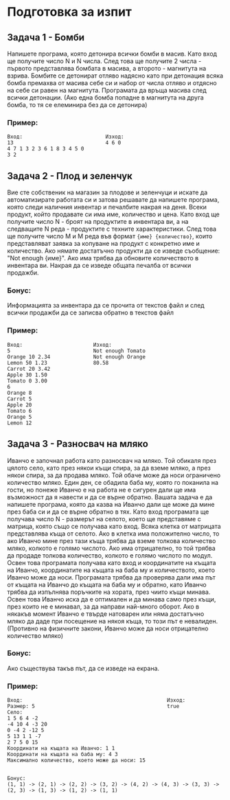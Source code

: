 # Подготовка за изпит

## Задача 1 - Бомби

Напишете програма, която детонира всички бомби в масив. Като вход ще получите число N и N числа. След това ще получите 2 числа - първото представлява бомбата в масива, а второто - магнитута на взрива. Бомбите се детонират отляво надясно като при детонация всяка бомба премахва от масива себе си и набор от числа отляво и отдясно на себе си равен на магнитута. Програмата да връща масива след всички детонации. (Ако една бомба попадне в магнитута на друга бомба, то тя се елеминира без да се детонира)

### Пример:
```
Вход:                           Изход:
13                              4 6 0
4 7 1 3 2 3 6 1 8 3 4 5 0
3 2
```

## Задача 2 - Плод и зеленчук
Вие сте собственик на магазин за плодове и зеленчуци и искате да автоматизирате работата си и затова решавате да напишете програма, която следи наличния инвентар и печалбите накрая на деня. Всеки продукт, който продавате си има име, количество и цена. Като вход ще получите число N - броят на продуктите в инвентара ви, а на следващите N реда - продуктите с техните характеристики. След това ще получите число M и М реда във формат `{име} {количество}`, които представляват заявка за копуване на продукт с конкретно име и количество. Ако нямате достатъчно продукти да се изведе съобщение: "Not enough {име}". Ако има трябва да обновите количеството в инвентара ви. Накрая да се изведе общата печалба от всички продажби.

### Бонус:
Информацията за инвентара да се прочита от текстов файл и след всички продажби да се записва обратно в текстов файл

### Пример:
```
Вход:                       Изход:
5                           Not enough Tomato
Orange 10 2.34              Not enough Orange
Lemon 50 1.23               80.58
Carrot 20 3.42
Apple 30 1.50
Tomato 0 3.00
6
Orange 8
Carrot 5
Apple 20
Tomato 6
Orange 5
Lemon 12
```

## Задача 3 - Разносвач на мляко

Иванчо е започнал работа като разносвач на мляко. Той обикаля през цялото село, като през някои къщи спира, за да вземе мляко, а през някои
спира, за да продава мляко. Той обаче може да носи ограничено количество мляко. Един ден, се обадила баба му, която го поканила на гости, но понеже Иванчо е на работа не е сигурен дали ще има възможност да я навести и да се върне обратно. Вашата задача е да напишете програма, която
да казва на Иванчо дали ще може да мине през баба си и да се върне обратно в тях. Като вход програмата ще получава число N - размерът на
селото, което ще представяме с матрица, която също се получава като вход. Всяка клетка от матрицата представлява къща от селото. Ако в клетка
има положително число, то ако Иванчо мине през тази къща трябва да вземе толкова количество мляко, колкото е голямо числото. Ако има
отрицателно, то той трябва да продаде толкова количество, колкото е голямо числото по модул. Освен това програмата получава като вход и 
координатите на къщата на Иванчо, координатите на къщата на баба му и количеството, което Иванчо може да носи. Програмата трябва да проверява
дали има път от къщата на Иванчо до къщата на баба му и обратно, като Иванчо трябва да изпълнява поръчките на хората, през чиито къщи минава. Освен това Иванчо иска да е оптимален и да минава само през къщи, през които не е минавал, за да направи най-много оборот. Ако в някакъв момент Иванчо е твърде натоварен или няма достатъчно мляко да даде при посещение на някоя къща, то този път е невалиден. (Противно на физичните закони, Иванчо може да носи отрицателно количество мляко)

### Бонус:
Ако съществува такъв път, да се изведе на екрана.

### Пример:
```
Вход:                                               Изход:
Размер: 5                                           true
Село:
1 5 6 4 -2
-4 10 4 -3 20
0 -4 2 -12 5
5 13 1 1 -7
2 7 5 0 15
Координати на къщата на Иванчо: 1 1
Координати на къщата на баба му: 4 3 
Максимално количество, което може да носи: 15


Бонус:
(1, 1) -> (2, 1) -> (2, 2) -> (3, 2) -> (4, 2) -> (4, 3) -> (3, 3) -> (2, 3) -> (1, 3) -> (1, 2) -> (1, 1)
```
